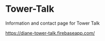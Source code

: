 # Tower-Talk

Information and contact page for Tower Talk

https://diane-tower-talk.firebaseapp.com/
